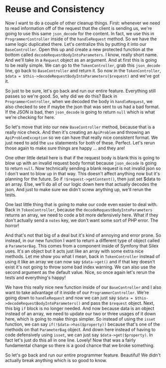 # Reuse and Consistency

Now I want to do a couple of other cleanup things. First: whenever we need to
read information off of the request that the client is sending us, we're going 
to use this same `json_decode` for the content. In fact, we use this in
`ProgrammerController` inside of the `handleRequest` method. So we have
the same logic duplicated there. Let's centralize this by putting it into
our `BaseController`. Open this up and create a new protected function
at the bottom called `decodeRequestBodyIntoParameters`. I know, really
short name. And we'll take in a `Request` object as an argument. And at first
this is going to be really simple. We can go to the `TokenController`,
grab this `json_decode` line, go back to `BaseController` and return
it. So now in the `TokenController`,  `$data = $this->decodeRequestBodyIntoParameters($request)`
and we've got it. 

So just to be sure, let's go back and run our entire feature. Everything still 
passes so we're good. So, why did we do this? Back in `ProgrammerController`, 
when we decoded the body in `handleRequest`, we also checked to see if maybe 
the json that was sent to us had a bad format. If the JSON *is* bad, then 
`json_decode` is going to return `null` which is what we're checking for here.

So let's move that into our new `BaseController` method, because that is
a really nice check. And then it's creating an `ApiProblem` and throwing
an `ApiProblemException` so we can have that really nice consistent format.
We just need to add the `use` statements for both of these. Perfect.
Let's rerun those again to make sure things are happy ... and they are!

One other little detail here is that if the request body is blank this is
going to blow up with an invalid request body format because `json_decode`
is going to return `null`. Now technically sending a blank request is not
invalid json so I  don't want to blow up in that way. This doesn't affect
anything now but it's planning for the future. So if `!$request->getContent()`,
then just set $data to an array. Else, we'll do all of our logic down here
that actually decodes the json. And just to make sure we didn't screw anything
up, we'll rerun the tests.

One last little thing that is going to make our code even easier to deal with.
Back in `TokenController`, because the `decodeRequestBodyIntoParameters`
returns an array, we need to code a bit more defensively here. What if they 
don't actually send a `notes` key, we don't want some sort of PHP error.
The horror!

And that's not that big of a deal but it's kind of annoying and error prone.
So instead, in our new function I want to return a different type of object
called a `ParameterBag`. This comes from a component inside of Symfony
that Silex uses. It's an object but it acts just like an array with some
extra nice methods. Let me show you what I mean, back in `TokenController`
instead of using it like an array we can now say `$data->get()` and if
that key doesn't exist it's not going to throw some bad index warning. We
can also use the second argument as the default value. Nice, so once again
let's rerun the tests and everything's happy!

We have this really nice new function inside of our `BaseController` and 
I also want to take advantage of it inside of our `ProgrammerController`.
We're going down to `handleRequest` and now we can just say 
`$data = $this->decodeRequestBodyIntoParameters()` and pass the `$request`
object. Next, this big `if` block is no longer needed. And now because data
is an object instead of an array, we need to update our two or three usages
of it down here, which is going to make things simpler. So instead of
using the `isset` function, we can say `if(!$data->has($property))` because
that's one of the methods on that `ParameterBag` object. And down here
instead of having to code defensively using `isset`, we can just say
`$data->get($property)`. In fact let's just do this all in one line. Lovely!
Now that was a fairly fundamental change so there is a good chance that we
broke something.

So let's go back and run our entire programmer feature. Beautiful! We didn't
actually break anything which is so good to know. 
